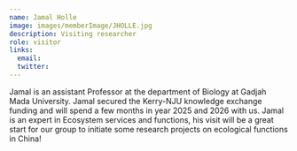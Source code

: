 ```yaml
---
name: Jamal Holle
image: images/memberImage/JHOLLE.jpg
description: Visiting researcher
role: visitor
links:
  email: 
  twitter: 
---
```


Jamal is an assistant Professor at the department of Biology at Gadjah Mada University. Jamal secured the Kerry-NJU knowledge exchange funding and will spend a few months in year 2025 and 2026 with us. Jamal is an expert in Ecosystem services and functions, his visit will be a great start for our group to initiate some research projects on ecological functions in China!
